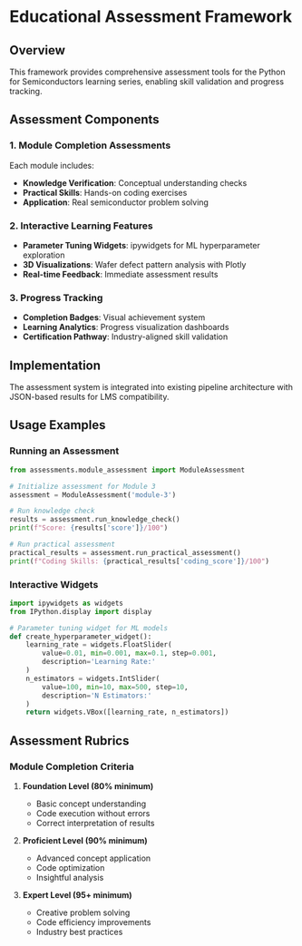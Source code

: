 # Educational Assessment Framework

## Overview

This framework provides comprehensive assessment tools for the Python for Semiconductors learning series, enabling skill validation and progress tracking.

## Assessment Components

### 1. Module Completion Assessments

Each module includes:
- **Knowledge Verification**: Conceptual understanding checks
- **Practical Skills**: Hands-on coding exercises
- **Application**: Real semiconductor problem solving

### 2. Interactive Learning Features

- **Parameter Tuning Widgets**: ipywidgets for ML hyperparameter exploration
- **3D Visualizations**: Wafer defect pattern analysis with Plotly
- **Real-time Feedback**: Immediate assessment results

### 3. Progress Tracking

- **Completion Badges**: Visual achievement system
- **Learning Analytics**: Progress visualization dashboards
- **Certification Pathway**: Industry-aligned skill validation

## Implementation

The assessment system is integrated into existing pipeline architecture with JSON-based results for LMS compatibility.

## Usage Examples

### Running an Assessment
```python
from assessments.module_assessment import ModuleAssessment

# Initialize assessment for Module 3
assessment = ModuleAssessment('module-3')

# Run knowledge check
results = assessment.run_knowledge_check()
print(f"Score: {results['score']}/100")

# Run practical assessment
practical_results = assessment.run_practical_assessment()
print(f"Coding Skills: {practical_results['coding_score']}/100")
```

### Interactive Widgets
```python
import ipywidgets as widgets
from IPython.display import display

# Parameter tuning widget for ML models
def create_hyperparameter_widget():
    learning_rate = widgets.FloatSlider(
        value=0.01, min=0.001, max=0.1, step=0.001,
        description='Learning Rate:'
    )
    n_estimators = widgets.IntSlider(
        value=100, min=10, max=500, step=10,
        description='N Estimators:'
    )
    return widgets.VBox([learning_rate, n_estimators])
```

## Assessment Rubrics

### Module Completion Criteria

1. **Foundation Level (80% minimum)**
   - Basic concept understanding
   - Code execution without errors
   - Correct interpretation of results

2. **Proficient Level (90% minimum)**
   - Advanced concept application
   - Code optimization
   - Insightful analysis

3. **Expert Level (95+ minimum)**
   - Creative problem solving
   - Code efficiency improvements
   - Industry best practices